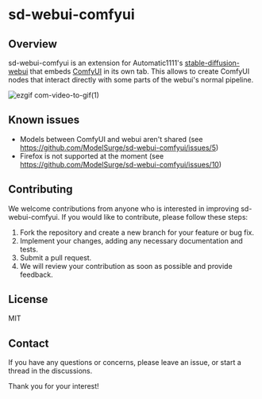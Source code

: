 # sd-webui-comfyui
## Overview
sd-webui-comfyui is an extension for Automatic1111's [stable-diffusion-webui](https://github.com/AUTOMATIC1111/stable-diffusion-webui) that embeds [ComfyUI](https://github.com/comfyanonymous/ComfyUI) in its own tab. This allows to create ComfyUI nodes that interact directly with some parts of the webui's normal pipeline.

![ezgif com-video-to-gif(1)](https://user-images.githubusercontent.com/34081873/226529347-23e61102-cf83-457e-b94c-89337fd38c4d.gif)

## Known issues
- Models between ComfyUI and webui aren't shared (see https://github.com/ModelSurge/sd-webui-comfyui/issues/5)
- Firefox is not supported at the moment (see https://github.com/ModelSurge/sd-webui-comfyui/issues/10)

## Contributing
We welcome contributions from anyone who is interested in improving sd-webui-comfyui. If you would like to contribute, please follow these steps:

1) Fork the repository and create a new branch for your feature or bug fix.
2) Implement your changes, adding any necessary documentation and tests.
3) Submit a pull request.
4) We will review your contribution as soon as possible and provide feedback.

## License
MIT

## Contact
If you have any questions or concerns, please leave an issue, or start a thread in the discussions.

Thank you for your interest!
